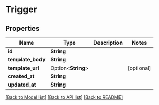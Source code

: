# Trigger

## Properties

Name | Type | Description | Notes
------------ | ------------- | ------------- | -------------
**id** | **String** |  | 
**template_body** | **String** |  | 
**template_url** | Option<**String**> |  | [optional]
**created_at** | **String** |  | 
**updated_at** | **String** |  | 

[[Back to Model list]](../README.md#documentation-for-models) [[Back to API list]](../README.md#documentation-for-api-endpoints) [[Back to README]](../README.md)


